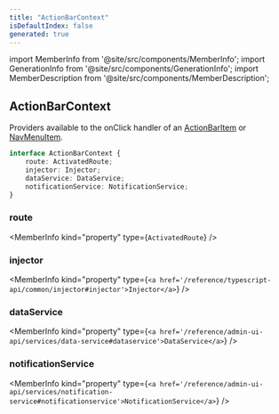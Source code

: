 ```yaml
---
title: "ActionBarContext"
isDefaultIndex: false
generated: true
---
```

<!-- This file was generated from the Vendure source. Do not modify. Instead, re-run the "docs:build" script -->
import MemberInfo from '@site/src/components/MemberInfo';
import GenerationInfo from '@site/src/components/GenerationInfo';
import MemberDescription from '@site/src/components/MemberDescription';


## ActionBarContext

<GenerationInfo sourceFile="packages/admin-ui/src/lib/core/src/providers/nav-builder/nav-builder-types.ts" sourceLine="89" packageName="@vendure/admin-ui" />

Providers available to the onClick handler of an <a href='/reference/admin-ui-api/action-bar/action-bar-item#actionbaritem'>ActionBarItem</a> or <a href='/reference/admin-ui-api/nav-menu/nav-menu-item#navmenuitem'>NavMenuItem</a>.

```ts title="Signature"
interface ActionBarContext {
    route: ActivatedRoute;
    injector: Injector;
    dataService: DataService;
    notificationService: NotificationService;
}
```

<div className="members-wrapper">

### route

<MemberInfo kind="property" type={`ActivatedRoute`}   />


### injector

<MemberInfo kind="property" type={`<a href='/reference/typescript-api/common/injector#injector'>Injector</a>`}   />


### dataService

<MemberInfo kind="property" type={`<a href='/reference/admin-ui-api/services/data-service#dataservice'>DataService</a>`}   />


### notificationService

<MemberInfo kind="property" type={`<a href='/reference/admin-ui-api/services/notification-service#notificationservice'>NotificationService</a>`}   />




</div>

